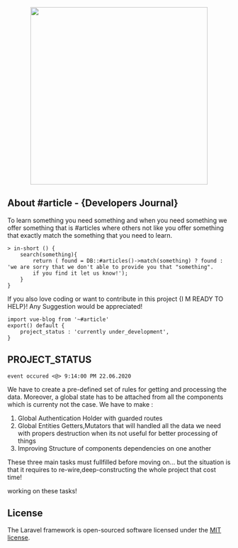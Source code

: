 <p align="center"><img src="https://git.hashmater.com/repository/vue-blog/images_public/readme_logo.png" width="400"></p>


## About #article - {Developers Journal}

To learn something you need something and when you need something we offer something that is #articles where others not like you offer something that exactly match the something that you need to learn. 
```
> in-short () {
    search(something){
        return ( found = DB::#articles()->match(something) ? found : 'we are sorry that we don't able to provide you that "something".
        if you find it let us know!'); 
    }
} 
```
If you also love coding or want to contribute in this project {I M READY TO HELP}!
Any Suggestion would be appreciated!

```
import vue-blog from '~#article'
export() default {
    project_status : 'currently under_development',
}
```
## PROJECT_STATUS

```
event occured <@> 9:14:00 PM 22.06.2020
```

We have to create a pre-defined set of rules for getting and processing the data. Moreover, a global state has to be attached from all the components which is currenty not the case. We have to make :
1. Global Authentication Holder with guarded routes
2. Global Entities Getters,Mutators that will handled all the data we need with propers destruction when its not useful for better processing of things 
3. Improving Structure of components dependencies on one another

These three main tasks must fullfilled before moving on... but the situation is that it requires to re-wire,deep-constructing the whole project that cost time!

working on these tasks!

## License

The Laravel framework is open-sourced software licensed under the [MIT license](https://opensource.org/licenses/MIT).
